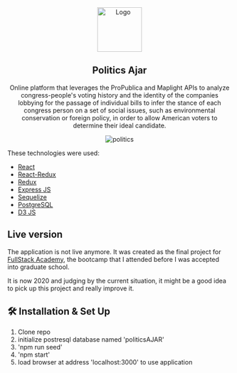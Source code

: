 <div align="center">
  <img alt="Logo" src="https://user-images.githubusercontent.com/20652426/83809124-f3d57280-a683-11ea-816f-13e1d51130a0.png" width="100" />
</div>

<h2 align="center">
  Politics Ajar
</h2>

<p align="center">
Online platform that leverages the ProPublica and Maplight APIs to analyze congress-people's voting history and the identity of the companies lobbying for the passage of individual bills to infer the stance of each congress person on a set of social issues, such as environmental conservation or foreign policy, in order to allow American voters to determine their ideal candidate.
</p>


<div align="center">
  <img alt="politics" src="https://user-images.githubusercontent.com/20652426/83809142-fa63ea00-a683-11ea-86b5-7ad5ed13dad7.png"/>
</div>

These technologies were used:

- [React](https://reactjs.org/)
- [React-Redux](https://react-redux.js.org/)
- [Redux](https://redux.js.org/)
- [Express JS](https://expressjs.com/)
- [Sequelize](https://sequelize.org/)
- [PostgreSQL](https://www.postgresql.org/)
- [D3 JS](https://d3js.org/)


## Live version

The application is not live anymore. It was created as the final project for [FullStack Academy](https://www.fullstackacademy.com/), the bootcamp that I attended before I was accepted into graduate school.

It is now 2020 and judging by the current situation, it might be a good idea to pick up this project and really improve it.

## 🛠 Installation & Set Up

1. Clone repo
2. initialize postresql database named 'politicsAJAR'
3. 'npm run seed'
4. 'npm start'
5. load browser at address 'localhost:3000' to use application


